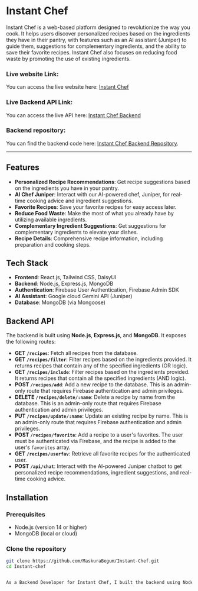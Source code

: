 # Instant Chef

Instant Chef is a web-based platform designed to revolutionize the way you cook. It helps users discover personalized recipes based on the ingredients they have in their pantry, with features such as an AI assistant (Juniper) to guide them, suggestions for complementary ingredients, and the ability to save their favorite recipes. Instant Chef also focuses on reducing food waste by promoting the use of existing ingredients.

### Live website Link:
You can access the live website here: [Instant Chef](https://ourinstantchef.netlify.app/)

### Live Backend API Link:
You can access the live API here: [Instant Chef Backend](https://instant-chef-api-1.onrender.com/)

### Backend repository:
You can find the backend code here: [Instant Chef Backend Repository](https://github.com/MaskuraBegum/Instant_Chef_Api).

---

## Features

- **Personalized Recipe Recommendations**: Get recipe suggestions based on the ingredients you have in your pantry.
- **AI Chef Juniper**: Interact with our AI-powered chef, Juniper, for real-time cooking advice and ingredient suggestions.
- **Favorite Recipes**: Save your favorite recipes for easy access later.
- **Reduce Food Waste**: Make the most of what you already have by utilizing available ingredients.
- **Complementary Ingredient Suggestions**: Get suggestions for complementary ingredients to elevate your dishes.
- **Recipe Details**: Comprehensive recipe information, including preparation and cooking steps.

## Tech Stack

- **Frontend**: React.js, Tailwind CSS, DaisyUI
- **Backend**: Node.js, Express.js, MongoDB
- **Authentication**: Firebase User Authentication, Firebase Admin SDK
- **AI Assistant**: Google cloud Gemini API (Juniper)
- **Database**: MongoDB (via Mongoose)

## Backend API

The backend is built using **Node.js**, **Express.js**, and **MongoDB**. It exposes the following routes:

- **GET `/recipes`**: Fetch all recipes from the database.
- **GET `/recipes/filter`**: Filter recipes based on the ingredients provided. It returns recipes that contain any of the specified ingredients (OR logic).
- **GET `/recipes/include`**: Filter recipes based on the ingredients provided. It returns recipes that contain all the specified ingredients (AND logic).
- **POST `/recipes/add`**: Add a new recipe to the database. This is an admin-only route that requires Firebase authentication and admin privileges.
- **DELETE `/recipes/delete/:name`**: Delete a recipe by name from the database. This is an admin-only route that requires Firebase authentication and admin privileges.
- **PUT `/recipes/update/:name`**: Update an existing recipe by name. This is an admin-only route that requires Firebase authentication and admin privileges.
- **POST `/recipes/favorite`**: Add a recipe to a user's favorites. The user must be authenticated via Firebase, and the recipe is added to the user's `favorites` array.
- **GET `/recipes/userfav`**: Retrieve all favorite recipes for the authenticated user.
- **POST `/api/chat`**: Interact with the AI-powered Juniper chatbot to get personalized recipe recommendations, ingredient suggestions, and real-time cooking advice.


## Installation

### Prerequisites

- Node.js (version 14 or higher)
- MongoDB (local or cloud)

### Clone the repository

```bash
git clone https://github.com/MaskuraBegum/Instant-Chef.git
cd Instant-chef


As a Backend Developer for Instant Chef, I built the backend using Node.js, Express.js, and MongoDB, implementing ingredient matching algorithms and integrating Firebase Admin Authentication for Admin CRUD operation. I developed APIs for managing recipes and interacting with the AI assistant, Juniper, and enabled admin features for recipe management.
